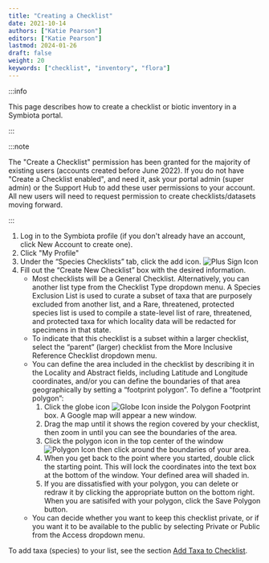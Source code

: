 ```yaml
---
title: "Creating a Checklist"
date: 2021-10-14
authors: ["Katie Pearson"]
editors: ["Katie Pearson"]
lastmod: 2024-01-26
draft: false
weight: 20
keywords: ["checklist", "inventory", "flora"]
---
```


:::info

This page describes how to create a checklist or biotic inventory in a Symbiota portal.

:::

:::note

The "Create a Checklist" permission has been granted for the majority of existing users (accounts created before June 2022). If you do not have "Create a Checklist enabled", and need it, ask your portal admin (super admin) or the Support Hub to add these user permissions to your account. All new users will need to request permission to create checklists/datasets moving forward.

:::

1. Log in to the Symbiota profile (if you don't already have an account, click New Account to create one).
2. Click "My Profile"
3. Under the “Species Checklists” tab, click the add icon. ![Plus Sign Icon](/img/add.PNG)
4. Fill out the “Create New Checklist” box with the desired information.
   - Most checklists will be a General Checklist. Alternatively, you can another list type from the Checklist Type dropdown menu. A Species Exclusion List is used to curate a subset of taxa that are purposely excluded from another list, and a Rare, threatened, protected species list is used to compile a state-level list of rare, threatened, and protected taxa for which locality data will be redacted for specimens in that state.
   - To indicate that this checklist is a subset within a larger checklist, select the “parent” (larger) checklist from the More Inclusive Reference Checklist dropdown menu.
   - You can define the area included in the checklist by describing it in the Locality and Abstract fields, including Latitude and Longitude coordinates, and/or you can define the boundaries of that area geographically by setting a “footprint polygon”. To define a “footprint polygon”:
     1. Click the globe icon ![Globe Icon](/img/world.PNG) inside the Polygon Footprint box. A Google map will appear a new window.
     2. Drag the map until it shows the region covered by your checklist, then zoom in until you can see the boundaries of the area.
     3. Click the polygon icon in the top center of the window ![Polygon Icon](/img/polygon.PNG) then click around the boundaries of your area.
     4. When you get back to the point where you started, double click the starting point. This will lock the coordinates into the text box at the bottom of the window. Your defined area will shaded in.
     5. If you are dissatisfied with your polygon, you can delete or redraw it by clicking the appropriate button on the bottom right. When you are satisifed with your polygon, click the Save Polygon button.
   - You can decide whether you want to keep this checklist private, or if you want it to be available to the public by selecting Private or Public from the Access dropdown menu.

To add taxa (species) to your list, see the section [Add Taxa to Checklist](adding_taxa).

